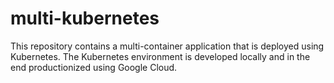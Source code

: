 # multi-kubernetes
This repository contains a multi-container application that is deployed using Kubernetes. The Kubernetes environment is developed locally and in the end productionized using Google Cloud.
